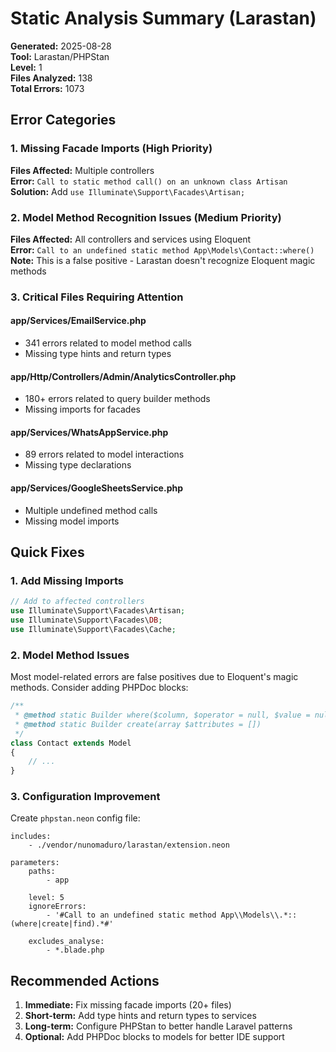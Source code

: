# Static Analysis Summary (Larastan)

**Generated:** 2025-08-28  
**Tool:** Larastan/PHPStan  
**Level:** 1  
**Files Analyzed:** 138  
**Total Errors:** 1073

## Error Categories

### 1. Missing Facade Imports (High Priority)
**Files Affected:** Multiple controllers  
**Error:** `Call to static method call() on an unknown class Artisan`  
**Solution:** Add `use Illuminate\Support\Facades\Artisan;`

### 2. Model Method Recognition Issues (Medium Priority)
**Files Affected:** All controllers and services using Eloquent  
**Error:** `Call to an undefined static method App\Models\Contact::where()`  
**Note:** This is a false positive - Larastan doesn't recognize Eloquent magic methods

### 3. Critical Files Requiring Attention

#### app/Services/EmailService.php
- 341 errors related to model method calls
- Missing type hints and return types

#### app/Http/Controllers/Admin/AnalyticsController.php  
- 180+ errors related to query builder methods
- Missing imports for facades

#### app/Services/WhatsAppService.php
- 89 errors related to model interactions
- Missing type declarations

#### app/Services/GoogleSheetsService.php
- Multiple undefined method calls
- Missing model imports

## Quick Fixes

### 1. Add Missing Imports
```php
// Add to affected controllers
use Illuminate\Support\Facades\Artisan;
use Illuminate\Support\Facades\DB;
use Illuminate\Support\Facades\Cache;
```

### 2. Model Method Issues
Most model-related errors are false positives due to Eloquent's magic methods. Consider adding PHPDoc blocks:

```php
/**
 * @method static Builder where($column, $operator = null, $value = null, $boolean = 'and')
 * @method static Builder create(array $attributes = [])
 */
class Contact extends Model
{
    // ...
}
```

### 3. Configuration Improvement
Create `phpstan.neon` config file:

```neon
includes:
    - ./vendor/nunomaduro/larastan/extension.neon

parameters:
    paths:
        - app

    level: 5
    ignoreErrors:
        - '#Call to an undefined static method App\\Models\\.*::(where|create|find).*#'
    
    excludes_analyse:
        - *.blade.php
```

## Recommended Actions

1. **Immediate:** Fix missing facade imports (20+ files)
2. **Short-term:** Add type hints and return types to services
3. **Long-term:** Configure PHPStan to better handle Laravel patterns
4. **Optional:** Add PHPDoc blocks to models for better IDE support